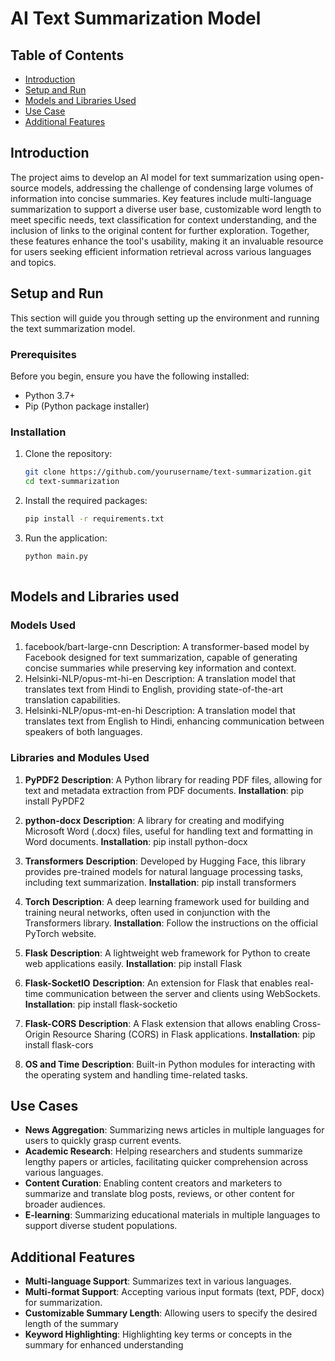 # AI Text Summarization Model

## Table of Contents
- [Introduction](#introduction)
- [Setup and Run](#setup-and-run)
- [Models and Libraries Used](#models-and-libraries-used)
- [Use Case](#use-case)
- [Additional Features](#additional-features)

## Introduction
The project aims to develop an AI model for text summarization using open-source models, addressing the challenge of condensing large volumes of information into concise summaries. Key features include multi-language summarization to support a diverse user base, customizable word length to meet specific needs, text classification for context understanding, and the inclusion of links to the original content for further exploration. Together, these features enhance the tool's usability, making it an invaluable resource for users seeking efficient information retrieval across various languages and topics.

## Setup and Run
This section will guide you through setting up the environment and running the text summarization model.

### Prerequisites

Before you begin, ensure you have the following installed:

- Python 3.7+
- Pip (Python package installer)

### Installation
1. Clone the repository:
   ```bash
   git clone https://github.com/yourusername/text-summarization.git
   cd text-summarization
   
2. Install the required packages:
   ```bash
   pip install -r requirements.txt

3. Run the application:
   ```bash
   python main.py
 

## Models and Libraries used

### Models Used
1. facebook/bart-large-cnn
Description: A transformer-based model by Facebook designed for text summarization, capable of generating concise summaries while preserving key information and context.
2. Helsinki-NLP/opus-mt-hi-en
Description: A translation model that translates text from Hindi to English, providing state-of-the-art translation capabilities.
3. Helsinki-NLP/opus-mt-en-hi
Description: A translation model that translates text from English to Hindi, enhancing communication between speakers of both languages.

### Libraries and Modules Used
1. **PyPDF2**
**Description**: A Python library for reading PDF files, allowing for text and metadata extraction from PDF documents.
**Installation**: pip install PyPDF2

2. **python-docx**
**Description**: A library for creating and modifying Microsoft Word (.docx) files, useful for handling text and formatting in Word documents.
**Installation**: pip install python-docx

3. **Transformers**
**Description**: Developed by Hugging Face, this library provides pre-trained models for natural language processing tasks, including text summarization.
**Installation**: pip install transformers

4. **Torch**
**Description**: A deep learning framework used for building and training neural networks, often used in conjunction with the Transformers library.
**Installation**: Follow the instructions on the official PyTorch website.

5. **Flask**
**Description**: A lightweight web framework for Python to create web applications easily.
**Installation**: pip install Flask

6. **Flask-SocketIO**
**Description**: An extension for Flask that enables real-time communication between the server and clients using WebSockets.
**Installation**: pip install flask-socketio

7. **Flask-CORS**
**Description**: A Flask extension that allows enabling Cross-Origin Resource Sharing (CORS) in Flask applications.
**Installation**: pip install flask-cors

8. **OS and Time**
**Description**: Built-in Python modules for interacting with the operating system and handling time-related tasks.

## Use Cases
- **News Aggregation**: Summarizing news articles in multiple languages for users to quickly grasp current events.
- **Academic Research**: Helping researchers and students summarize lengthy papers or articles, facilitating quicker comprehension across various languages.
- **Content Curation**: Enabling content creators and marketers to summarize and translate blog posts, reviews, or other content for broader audiences.
- **E-learning**: Summarizing educational materials in multiple languages to support diverse student populations.

## Additional Features

- **Multi-language Support**: Summarizes text in various languages.
- **Multi-format Support**: Accepting various input formats (text, PDF, docx) for summarization.
- **Customizable Summary Length**: Allowing users to specify the desired length of the summary
- **Keyword Highlighting**: Highlighting key terms or concepts in the summary for enhanced understanding


